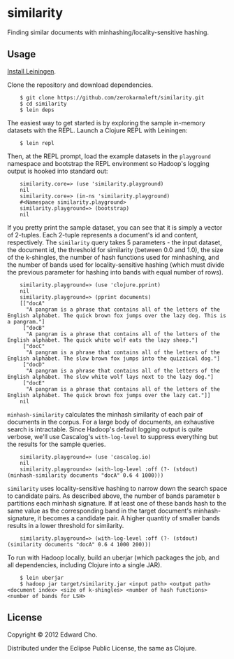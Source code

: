 # similarity

Finding similar documents with minhashing/locality-sensitive hashing.

## Usage

[Install Leiningen](https://github.com/technomancy/leiningen#installation).

Clone the repository and download dependencies.
```
	$ git clone https://github.com/zerokarmaleft/similarity.git
	$ cd similarity
	$ lein deps
```

The easiest way to get started is by exploring the sample in-memory datasets with the REPL.  Launch a Clojure REPL with Leiningen:
```
	$ lein repl
```
Then, at the REPL prompt, load the example datasets in the `playground` namespace and bootstrap the REPL environment so Hadoop's logging output is hooked into standard out:
```
	similarity.core=> (use 'similarity.playground)
	nil
	similarity.core=> (in-ns 'similarity.playground)
	#<Namespace similarity.playground>
	similarity.playground=> (bootstrap)
	nil
```
If you pretty print the sample dataset, you can see that it is simply a vector of 2-tuples. Each 2-tuple represents a document's id and content, respectively. The `similarity` query takes 5 parameters - the input dataset, the document id, the threshold for similarity (between 0.0 and 1.0), the size of the k-shingles, the number of hash functions used for minhashing, and the number of bands used for locality-sensitive hashing (which must divide the previous parameter for hashing into bands with equal number of rows).
```
	similarity.playground=> (use 'clojure.pprint)
	nil
	similarity.playground=> (pprint documents)
	[["docA"
	  "A pangram is a phrase that contains all of the letters of the English alphabet. The quick brown fox jumps over the lazy dog. This is a pangram."]
	 ["docB"
	  "A pangram is a phrase that contains all of the letters of the English alphabet. The quick white wolf eats the lazy sheep."]
	 ["docC"
	  "A pangram is a phrase that contains all of the letters of the English alphabet. The slow brown fox jumps into the quizzical dog."]
	 ["docD"
	  "A pangram is a phrase that contains all of the letters of the English alphabet. The slow white wolf lays next to the lazy dog."]
	 ["docE"
	  "A pangram is a phrase that contains all of the letters of the English alphabet. The quick brown fox jumps over the lazy cat."]]
	nil
```
`minhash-similarity` calculates the minhash similarity of each pair of documents in the corpus. For a large body of documents, an exhaustive search is intractable. Since Hadoop's default logging output is quite verbose, we'll use Cascalog's `with-log-level` to suppress everything but the results for the sample queries.
```
	similarity.playground=> (use 'cascalog.io)
	nil
	similarity.playground=> (with-log-level :off (?- (stdout) (minhash-similarity documents "docA" 0.6 4 1000)))
```
`similarity` uses locality-sensitive hashing to narrow down the search space to candidate pairs. As described above, the number of bands parameter `b` partitions each minhash signature. If at least one of these bands hash to the same value as the corresponding band in the target document's minhash-signature, it becomes a candidate pair. A higher quantity of smaller bands results in a lower threshold for similarity.
```
	similarity.playground=> (with-log-level :off (?- (stdout) (similarity documents "docA" 0.6 4 1000 200)))
```
To run with Hadoop locally, build an uberjar (which packages the job, and all dependencies, including Clojure into a single JAR).
```
	$ lein uberjar
	$ hadoop jar target/similarity.jar <input path> <output path> <document index> <size of k-shingles> <number of hash functions> <number of bands for LSH>
```

## License

Copyright © 2012 Edward Cho.

Distributed under the Eclipse Public License, the same as Clojure.
